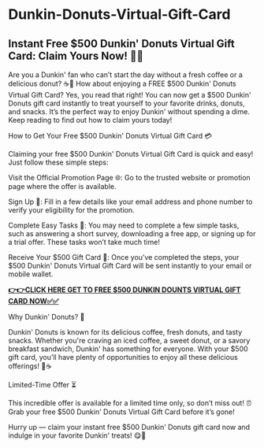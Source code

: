 # Dunkin-Donuts-Virtual-Gift-Card

## Instant Free $500 Dunkin' Donuts Virtual Gift Card: Claim Yours Now! 🍩🎉

Are you a Dunkin' fan who can’t start the day without a fresh coffee or a delicious donut? ☕🍩 How about enjoying a FREE $500 Dunkin' Donuts Virtual Gift Card? Yes, you read that right! You can now get a $500 Dunkin' Donuts gift card instantly to treat yourself to your favorite drinks, donuts, and snacks. It’s the perfect way to enjoy Dunkin' without spending a dime. Keep reading to find out how to claim yours today!

How to Get Your Free $500 Dunkin' Donuts Virtual Gift Card 💳

Claiming your free $500 Dunkin' Donuts Virtual Gift Card is quick and easy! Just follow these simple steps:

Visit the Official Promotion Page 🌐: Go to the trusted website or promotion page where the offer is available.

Sign Up 📝: Fill in a few details like your email address and phone number to verify your eligibility for the promotion.

Complete Easy Tasks 🎯: You may need to complete a few simple tasks, such as answering a short survey, downloading a free app, or signing up for a trial offer. These tasks won’t take much time!

Receive Your $500 Gift Card 🎁: Once you’ve completed the steps, your $500 Dunkin' Donuts Virtual Gift Card will be sent instantly to your email or mobile wallet.

[**👉👉CLICK HERE GET TO FREE $500 DUNKIN DOUNTS VIRTUAL GIFT CARD NOW✅✅**](https://free-gift-card.raj-solution.com/958f890)

Why Dunkin' Donuts? 🤩

Dunkin' Donuts is known for its delicious coffee, fresh donuts, and tasty snacks. Whether you're craving an iced coffee, a sweet donut, or a savory breakfast sandwich, Dunkin' has something for everyone. With your $500 gift card, you’ll have plenty of opportunities to enjoy all these delicious offerings! 🍩☕

Limited-Time Offer ⏳

This incredible offer is available for a limited time only, so don’t miss out! ⏰ Grab your free $500 Dunkin' Donuts Virtual Gift Card before it’s gone!

Hurry up — claim your instant free $500 Dunkin' Donuts gift card now and indulge in your favorite Dunkin' treats! 😋🎉
